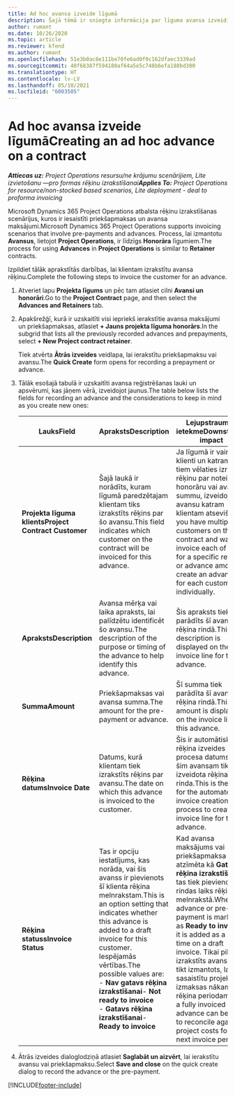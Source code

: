 ```yaml
---
title: Ad hoc avansa izveide līgumā
description: Šajā tēmā ir sniegta informācija par līguma avansa izveidi pēc nepieciešamības.
author: rumant
ms.date: 10/26/2020
ms.topic: article
ms.reviewer: kfend
ms.author: rumant
ms.openlocfilehash: 51e3b0ac8e111be70fe6ad0f9c162dfaec3339ad
ms.sourcegitcommit: 40f68387f594180af64a5e5c748b6efa188bd300
ms.translationtype: HT
ms.contentlocale: lv-LV
ms.lasthandoff: 05/10/2021
ms.locfileid: "6003505"
---
```

# <a name="creating-an-ad-hoc-advance-on-a-contract"></a><span data-ttu-id="ee300-103">Ad hoc avansa izveide līgumā</span><span class="sxs-lookup"><span data-stu-id="ee300-103">Creating an ad hoc advance on a contract</span></span>

<span data-ttu-id="ee300-104">_**Attiecas uz:** Project Operations resursu/ne krājumu scenārijiem, Lite izvietošanu —pro formas rēķinu izrakstīšanai_</span><span class="sxs-lookup"><span data-stu-id="ee300-104">_**Applies To:** Project Operations for resource/non-stocked based scenarios, Lite deployment - deal to proforma invoicing_</span></span>

<span data-ttu-id="ee300-105">Microsoft Dynamics 365 Project Operations atbalsta rēķinu izrakstīšanas scenārijus, kuros ir iesaistīti priekšapmaksas un avansa maksājumi.</span><span class="sxs-lookup"><span data-stu-id="ee300-105">Microsoft Dynamics 365 Project Operations supports invoicing scenarios that involve pre-payments and advances.</span></span> <span data-ttu-id="ee300-106">Process, lai izmantotu **Avansus**, lietojot **Project Operations**, ir līdzīgs **Honorāra** līgumiem.</span><span class="sxs-lookup"><span data-stu-id="ee300-106">The process for using **Advances** in **Project Operations** is similar to **Retainer** contracts.</span></span> 

<span data-ttu-id="ee300-107">Izpildiet tālāk aprakstītās darbības, lai klientam izrakstītu avansa rēķinu.</span><span class="sxs-lookup"><span data-stu-id="ee300-107">Complete the following steps to invoice the customer for an advance.</span></span>

1. <span data-ttu-id="ee300-108">Atveriet lapu **Projekta līgums** un pēc tam atlasiet cilni **Avansi un honorāri**.</span><span class="sxs-lookup"><span data-stu-id="ee300-108">Go to the **Project Contract** page, and then select the **Advances and Retainers** tab.</span></span>
2. <span data-ttu-id="ee300-109">Apakšrežģī, kurā ir uzskaitīti visi iepriekš ierakstītie avansa maksājumi un priekšapmaksas, atlasiet **+ Jauns projekta līguma honorārs**.</span><span class="sxs-lookup"><span data-stu-id="ee300-109">In the subgrid that lists all the previously recorded advances and prepayments, select **+ New Project contract retainer**.</span></span> 

    <span data-ttu-id="ee300-110">Tiek atvērta **Ātrās izveides** veidlapa, lai ierakstītu priekšapmaksu vai avansu.</span><span class="sxs-lookup"><span data-stu-id="ee300-110">The **Quick Create** form opens for recording a prepayment or advance.</span></span>
    
3. <span data-ttu-id="ee300-111">Tālāk esošajā tabulā ir uzskaitīti avansa reģistrēšanas lauki un apsvērumi, kas jāņem vērā, izveidojot jaunus.</span><span class="sxs-lookup"><span data-stu-id="ee300-111">The table below lists the fields for recording an advance and the considerations to keep in mind as you create new ones:</span></span>

    | <span data-ttu-id="ee300-112">Lauks</span><span class="sxs-lookup"><span data-stu-id="ee300-112">Field</span></span> | <span data-ttu-id="ee300-113">Apraksts</span><span class="sxs-lookup"><span data-stu-id="ee300-113">Description</span></span> | <span data-ttu-id="ee300-114">Lejupstraumes ietekme</span><span class="sxs-lookup"><span data-stu-id="ee300-114">Downstream impact</span></span> |
    | --- | --- | --- |
    | <span data-ttu-id="ee300-115">**Projekta līguma klients**</span><span class="sxs-lookup"><span data-stu-id="ee300-115">**Project Contract Customer**</span></span> | <span data-ttu-id="ee300-116">Šajā laukā ir norādīts, kuram līgumā paredzētajam klientam tiks izrakstīts rēķins par šo avansu.</span><span class="sxs-lookup"><span data-stu-id="ee300-116">This field indicates which customer on the contract will be invoiced for this advance.</span></span> | <span data-ttu-id="ee300-117">Ja līgumā ir vairāki klienti un katram no tiem vēlaties izrakstīt rēķinu par noteiktu honorāru vai avansa summu, izveidojiet avansu katram klientam atsevišķi.</span><span class="sxs-lookup"><span data-stu-id="ee300-117">If you have multiple customers on the contract and want to invoice each of them for a specific retainer or advance amount, create an advance for each customer individually.</span></span> |
    | <span data-ttu-id="ee300-118">**Apraksts**</span><span class="sxs-lookup"><span data-stu-id="ee300-118">**Description**</span></span> | <span data-ttu-id="ee300-119">Avansa mērķa vai laika apraksts, lai palīdzētu identificēt šo avansu.</span><span class="sxs-lookup"><span data-stu-id="ee300-119">The description of the purpose or timing of the advance to help identify this advance.</span></span> | <span data-ttu-id="ee300-120">Šis apraksts tiek parādīts šī avansa rēķina rindā.</span><span class="sxs-lookup"><span data-stu-id="ee300-120">This description is displayed on the invoice line for this advance.</span></span> |
    | <span data-ttu-id="ee300-121">**Summa**</span><span class="sxs-lookup"><span data-stu-id="ee300-121">**Amount**</span></span> | <span data-ttu-id="ee300-122">Priekšapmaksas vai avansa summa.</span><span class="sxs-lookup"><span data-stu-id="ee300-122">The amount for the pre-payment or advance.</span></span> | <span data-ttu-id="ee300-123">Šī summa tiek parādīta šī avansa rēķina rindā.</span><span class="sxs-lookup"><span data-stu-id="ee300-123">This amount is displayed on the invoice line for this advance.</span></span> |
    | <span data-ttu-id="ee300-124">**Rēķina datums**</span><span class="sxs-lookup"><span data-stu-id="ee300-124">**Invoice Date**</span></span> | <span data-ttu-id="ee300-125">Datums, kurā klientam tiek izrakstīts rēķins par avansu.</span><span class="sxs-lookup"><span data-stu-id="ee300-125">The date on which this advance is invoiced to the customer.</span></span> | <span data-ttu-id="ee300-126">Šis ir automātiskā rēķina izveides procesa datums, kad šim avansam tika izveidota rēķina rinda.</span><span class="sxs-lookup"><span data-stu-id="ee300-126">This is the date for the automated invoice creation process to create an invoice line for this advance.</span></span> |
    | <span data-ttu-id="ee300-127">**Rēķina statuss**</span><span class="sxs-lookup"><span data-stu-id="ee300-127">**Invoice Status**</span></span> | <span data-ttu-id="ee300-128">Tas ir opciju iestatījums, kas norāda, vai šis avanss ir pievienots šī klienta rēķina melnrakstam.</span><span class="sxs-lookup"><span data-stu-id="ee300-128">This is an option setting that indicates whether this advance is added to a draft invoice for this customer.</span></span> <span data-ttu-id="ee300-129">Iespējamās vērtības.</span><span class="sxs-lookup"><span data-stu-id="ee300-129">The possible values are:</span></span></br><span data-ttu-id="ee300-130">- **Nav gatavs rēķina izrakstīšanai**</span><span class="sxs-lookup"><span data-stu-id="ee300-130">- **Not ready to invoice**</span></span></br><span data-ttu-id="ee300-131">- **Gatavs rēķina izrakstīšanai**</span><span class="sxs-lookup"><span data-stu-id="ee300-131">- **Ready to invoice**</span></span> | <span data-ttu-id="ee300-132">Kad avansa maksājums vai priekšapmaksa ir atzīmēta kā **Gatava rēķina izrakstīšanai**, tas tiek pievienots kā rindas laiks rēķina melnrakstā.</span><span class="sxs-lookup"><span data-stu-id="ee300-132">When an advance or pre-payment is marked as **Ready to invoice**, it is added as a line time on a draft invoice.</span></span> <span data-ttu-id="ee300-133">Tikai pilnīgi izrakstīts avanss var tikt izmantots, lai sasaistītu projekta izmaksas nākamajam rēķina periodam.</span><span class="sxs-lookup"><span data-stu-id="ee300-133">Only a fully invoiced advance can be used to reconcile against project costs for the next invoice period.</span></span> |

4. <span data-ttu-id="ee300-134">Ātrās izveides dialoglodziņā atlasiet **Saglabāt un aizvērt**, lai ierakstītu avansu vai priekšapmaksu.</span><span class="sxs-lookup"><span data-stu-id="ee300-134">Select **Save and close** on the quick create dialog to record the advance or the pre-payment.</span></span>


[!INCLUDE[footer-include](../../includes/footer-banner.md)]
